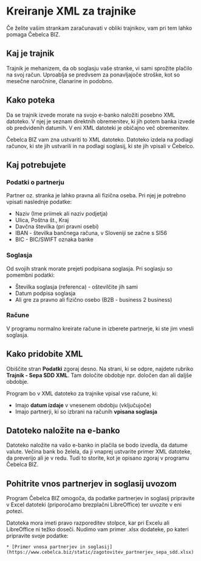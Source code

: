 # Kreiranje XML za trajnike

Če želite vašim strankam zaračunavati v obliki trajnikov, vam pri tem lahko pomaga Čebelca BIZ.

## Kaj je trajnik 

Trajnik je mehanizem, da ob soglasju vaše stranke, vi sami sprožite plačilo na svoj račun. Uproablja se predvsem za ponavljajoče stroške, kot so mesečne naročnine, članarine in podobno.

## Kako poteka

Da se trajnik izvede morate na svojo e-banko naložiti posebno XML datoteko. V njej je seznam direktnih obremenitev, ki jih potem banka izvede ob predvidenih datumih. V eni XML datoteki je običajno več obremenitev.

Čebelca BIZ vam zna ustvariti to XML datoteko. Datoteko izdela na podlagi računov, ki ste jih ustvarili in na podlagi soglasij, ki ste jih vpisali v Čebelco. 

## Kaj potrebujete

### Podatki o partnerju

Partner oz. stranka je lahko pravna ali fizična oseba. Pri njej je potrebno vpisati naslednje podatke:

* Naziv (Ime priimek ali naziv podjetja)
* Ulica, Poštna št., Kraj
* Davčna številka (pri pravni osebi)
* IBAN - številka bančnega računa, v Sloveniji se začne s SI56
* BIC - BIC/SWIFT oznaka banke

### Soglasja

Od svojih strank morate prejeti podpisana soglasja. Pri soglasju so pomembni podatki:

* Številka soglasja (referenca) - oštevilčite jih sami
* Datum podpisa soglasja
* Ali gre za pravno ali fizično osebo (B2B - business 2 business)

### Račune

V programu normalno kreirate račune in izberete partnerje, ki ste jim vnesli soglasja.

## Kako pridobite XML

Obiščite stran **Podatki** zgoraj desno. Na strani, ki se odpre, najdete rubriko **Trajnik - Sepa SDD XML**. Tam določite obdobje npr. določen dan ali daljše obdobje.

Program bo v XML datoteko za trajnike vpisal vse račune, ki:

* Imajo **datum izdaje** v vnesenem obdobju (vključujoče)
* Imajo partnerji, ki so izbrani na računih **vpisana soglasja**

## Datoteko naložite na e-banko

Datoteko naložite na vašo e-banko in plačila se bodo izvedla, da datume valute. Večina bank bo želela, da ji vnaprej ustvarite primer XML datoteke, da preverijo ali je v redu. Tudi to storite, kot je opisano zgoraj v programu Čebelca BIZ.

## Pohitrite vnos partnerjev in soglasij uvozom

Program Čebelca BIZ omogoča, da podatke partnerjev in soglasij pripravite v Excel datoteki (priporočamo brezplačni LibreOffice) ter uvozite v eni potezi.

Datoteka mora imeti pravo razporeditev stolpce, kar pri Excelu ali LibreOffice ni težko doseči. Nudimo vam primer .xlsx dodateke, po kateri pripravite svoje podatke:

	* [Primer vnosa partnerjev in soglasij](https://www.cebelca.biz/static/zagotovitev_partnerjev_sepa_sdd.xlsx)
	
	

